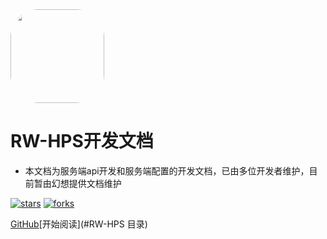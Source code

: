 <img width="150px" style="border-radius: 30%" bor src="https://avatars.githubusercontent.com/u/85438904?s=200&v=4">

# RW-HPS开发文档

- 本文档为服务端api开发和服务端配置的开发文档，已由多位开发者维护，目前暂由幻想提供文档维护

[![stars](https://badgen.net/github/stars/Q-Angelo/Nodejs-Roadmap?icon=github&color=4ab8a1)](https://github.com/RW-HPS/RW-HPS) [![forks](https://badgen.net/github/forks/Q-Angelo/Nodejs-Roadmap?icon=github&color=4ab8a1)](https://github.com/RW-HPS/RW-HPS)

[GitHub](<https://github.com/RW-HPS/RW-HPS>)[开始阅读](#RW-HPS 目录)
